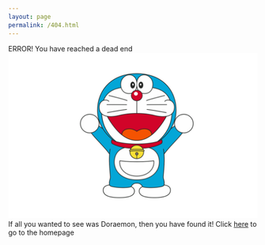```yaml
---
layout: page
permalink: /404.html
---
```


ERROR! You have reached a dead end
![Doraemon Logo](/images/Doraemon2.png)
If all you wanted to see was Doraemon, then you have found it!
Click [here](https://jchhina2.github.io) to go to the homepage
